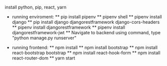 install python, pip, react, yarn

* running enviroment:
** pip install pipenv
** pipenv shell
** pipenv install django
** pip install django djangorestframework django-cors-headers
** pipenv install djangorestframework
** pipenv install djangorestframework-jwt
** Navigate to backend using command, type "python manage.py runserver"

* running frontend:
** npm install
** npm install bootstrap
** npm install react-bootstrap bootstrap
** npm install react-hook-form
** npm install react-router-dom
** yarn start
